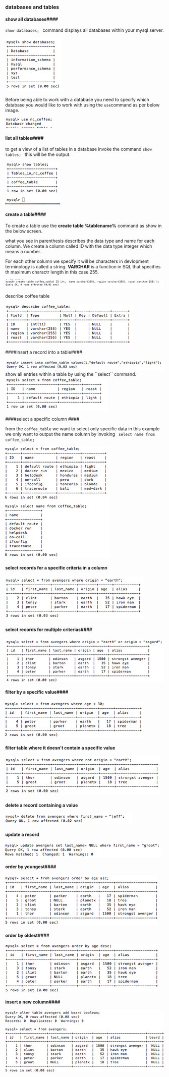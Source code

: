 ### databases and tables ###

#### show all databases####

<code>show databases; </code> command displays all databases within your mysql server.

<img src="../sql/images/see-all-databases.png"/>

Before being able to work with a database you need to specify which database you would like to work with using the `use`command as per below image.

<img src="../sql/images/enter-database.png"/>

#### list all tables####

to get a view of a list of tables in a database invoke the command <code>show tables; </code> this will be the output. 

<img src="../sql/images/show-all-tables.png"/>

#### create a table####

To create a table use the **create table %tablename%** command as show in the below screen.

what you see in parenthesis describes the data type and name for each column. We create a column called ID with the data type integer which means a number. 

For each other column we specify it will be characters in devlopment terminology is called a string. **VARCHAR** is a function in SQL that specifies th maximum charactr length in this case 255.

<img src="../sql/images/create-new-table.png"/>

describe coffee table

<img src="../sql/images/describe-table.png"/>

####insert a record into a table####

<img src="../sql/images/insert-new-record.png"/>
show all entries within a table by using the ``select`` command.

<img src="../sql/images/show-all-records.png"/>

####select a specific column ####

from the ``coffee_table`` we want to select only specific data in this example we only want to output the name column by invoking <code> select name from coffee_table; </code>

<img src="../sql/images/see-data-from-a-column.png"/>

#### select records for a specific criteria in a column ####



<img src="../sql/images/select-only-a-specific-criteria.png"/>

#### select records for multiple criterias####

<img src="../sql/images/Select-records-multiple-criterias.png"/>

#### filter by a specific value####

<img src="../sql/images/filter-table-by-a-value.png"/>

#### filter table where it doesn't contain a specific value ####

<img src="../sql/images/filter-table-not-containing.png"/>

#### delete a record containing a value ####

<img src="../sql/images/delete-a-record.png"/>

#### update a record  ####

<img src="../sql/images/update-record.png"/>

#### order by youngest####

<img src="../sql/images/order-by-youngest.png"/>

#### order by oldest####

<img src="../sql/images/order-by-oldest.png"/>

#### insert a new column####

<img src="../sql/images/insert-a-new-column.png"/>







